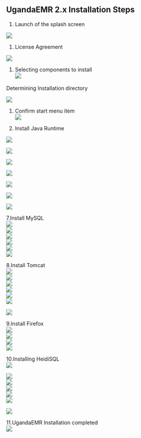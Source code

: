 ## UgandaEMR 2.x Installation Steps

1. Launch of the splash screen

![](/images/installer/splash.jpg)

1. License Agreement

![](/images/installer/1.2-agreement.jpg)

1. Selecting components to install  
   ![](/images/installer/1.3-components.jpg)

Determining Installation directory

![](/images/installer/1.4-location.jpg)

1. Confirm start menu item  
   ![](/images/installer/1.5-shortcut.jpg)

2. Install Java Runtime

![](/images/installer/2.1-inst-java.jpg)

![](/assets/Java1.1.PNG)

![](/assets/Java2.PNG)

![](/assets/Java3.PNG)

![](/assets/Java4.PNG)

![](/assets/Java5.PNG)

![](/assets/Java6.PNG)

7.Install MySQL  
![](/images/installer/3.1-mysql-configure.jpg)  
![](/images/installer/3.2-standard.jpg)  
![](/images/installer/3.3-comd1.jpg)  
![](/images/installer/3.4-password-for-root.jpg)  
![](/images/installer/3.5-execute.jpg)  
![](/images/installer/3.6-mysql-finished.jpg)

8.Install Tomcat  
![](/images/installer/4.1-tomcat-installation.jpg)  
![](/images/installer/4.2-tomcat-agree.jpg)  
![](/images/installer/4.3-java-directory.jpg)  
![](/images/installer/4.4-tomcat-componets.jpg)  
![](/images/installer/4.5-configure-tomccat.jpg)  
![](/images/installer/4.6-tomcat-location.jpg)

![](/images/installer/4.7-tomcat-complete.jpg)

9.Install Firefox  
![](/images/installer/5.3-fire-fox-inst.jpg)  
![](/images/installer/5.4-fire-standard.jpg)  
![](/images/installer/5.5-fire-fox-directory.jpg)  
![](/images/installer/5.1-fire.jpg)

10.Installing HeidiSQL  
![](/images/installer/1.1heidisql.PNG)

![](/images/installer/1.2heidisql.PNG)  
![](/images/installer/1.3heidisql.PNG)  
![](/images/installer/1.4heidisql.PNG)  
![](/images/installer/1.5heidisql.PNG)  
![](/images/installer/1.6heidisql.PNG)

![](/images/installer/1.7heidisql.PNG)

11.UgandaEMR Installation completed  
![](/images/installer/6.0-complete-installation.jpg)

